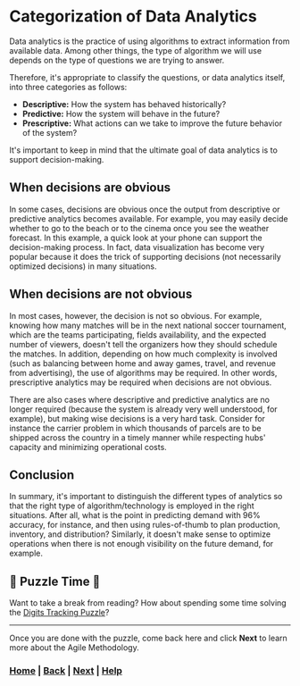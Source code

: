 # Categorization of Data Analytics

Data analytics is the practice of using algorithms to extract information from available data. 
Among other things, the type of algorithm we will use depends on the type
of questions we are trying to answer.

Therefore, it's appropriate to classify the questions, or data analytics itself, into three 
categories as follows:

* **Descriptive:** How the system has behaved historically?
* **Predictive:** How the system will behave in the future?
* **Prescriptive:** What actions can we take to improve the future behavior
  of the system?

It's important to keep in mind that the ultimate goal of data analytics is to
support decision-making. 

## When decisions are obvious
In some cases, decisions are obvious once the output from
descriptive or predictive analytics becomes available. For example, you may 
easily decide whether to go to the beach or to the cinema once you see the 
weather forecast. In this example, a quick look at your phone can support 
the decision-making process. In fact, data visualization has become very 
popular because it does the trick of supporting decisions (not necessarily 
optimized decisions) in many situations.

## When decisions are not obvious
In most cases, however, the decision is not so obvious. For example, 
knowing how many matches will be in the next national soccer tournament, 
which are the teams participating, fields availability, and the expected number 
of viewers, doesn't tell the organizers how they should schedule the matches. 
In addition, depending on how much complexity is involved (such as
balancing between home and away games, travel, and revenue from advertising), 
the use of algorithms may be required. In other words, prescriptive 
analytics may be required when decisions are not obvious.

There are also cases where descriptive and predictive analytics are no 
longer required (because the system is already very well understood, for 
example), but making wise decisions is a very hard task. Consider for 
instance the carrier problem in which thousands of parcels are to be shipped 
across the country in a timely manner while respecting hubs' capacity
and minimizing operational costs.

## Conclusion
In summary, it's important to distinguish the different types of analytics 
so that the right type of algorithm/technology is employed in the right 
situations. After all, what is the point in predicting demand with 96% 
accuracy, for instance, and then using rules-of-thumb to plan production, 
inventory, and distribution? 
Similarly, it doesn't make sense to optimize operations when there is not enough
visibility on the future demand, for example.

## 🧩 Puzzle Time 🧩

Want to take a break from reading? How about spending some time solving the 
[Digits Tracking Puzzle][digit_tracking]?

[digit_tracking]: https://www.mipwise.com/puzzles/digits-tracking

------------------------------------------------------------------------------

Once you are done with the puzzle, come back here and
click **Next** to learn more about the Agile Methodology.

### [Home][home] | [Back][back] | [Next][next] | [Help][help]

[home]: ../../README.md
[back]: ../1_overview/README.md
[next]: ../3_agile/README.md
[help]: ../../0_help/README.md